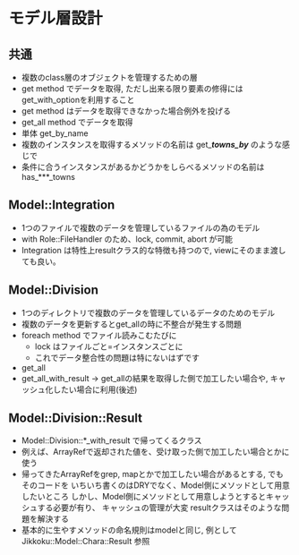 # モデル層設計

## 共通
* 複数のclass層のオブジェクトを管理するための層
* get method でデータを取得, ただし出来る限り要素の修得にはget_with_optionを利用すること
* get method はデータを取得できなかった場合例外を投げる
* get_all method でデータを取得
* 単体 get_by_name
* 複数のインスタンスを取得するメソッドの名前は get_***_towns_by_*** のような感じで
* 条件に合うインスタンスがあるかどうかをしらべるメソッドの名前は has_***_towns 

## Model::Integration
* 1つのファイルで複数のデータを管理しているファイルの為のモデル
* with Role::FileHandler のため、lock, commit, abort が可能
* Integration は特性上resultクラス的な特徴も持つので, viewにそのまま渡しても良い。

## Model::Division
* 1つのディレクトリで複数のデータを管理しているデータのためのモデル
* 複数のデータを更新するとget_allの時に不整合が発生する問題
* foreach method でファイル読みこむたびに
  - lock はファイルごと=インスタンスごとに
  - これでデータ整合性の問題は特にないはずです
* get_all
* get_all_with_result 
  -> get_allの結果を取得した側で加工したい場合や, キャッシュ化したい場合に利用(後述)

## Model::Division::Result
* Model::Division::*_with_result で帰ってくるクラス
* 例えば、ArrayRefで返却された値を、受け取った側で加工したい場合とかに使う
* 帰ってきたArrayRefをgrep, mapとかで加工したい場合があるとする, でもそのコードを
  いちいち書くのはDRYでなく、Model側にメソッドとして用意したいところ
  しかし、Model側にメソッドとして用意しようとするとキャッシュする必要が有り、
  キャッシュの管理が大変
  resultクラスはそのような問題を解決する
* 基本的に生やすメソッドの命名規則はmodelと同じ, 例としてJikkoku::Model::Chara::Result 参照

